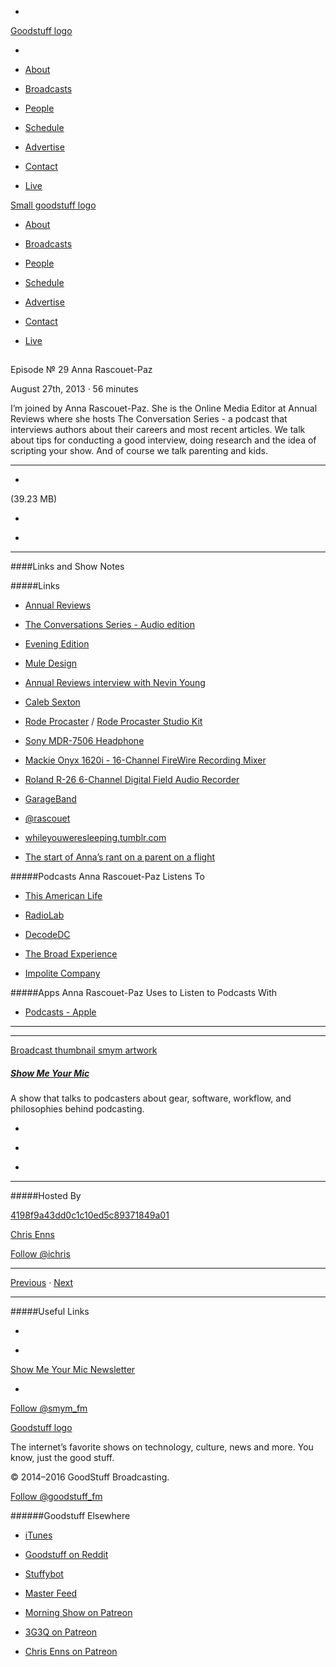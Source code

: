

-
[Goodstuff logo](http://www.goodstuff.fm/)[](/assets/goodstuff_logo-17c1fe6f378352de5d7345f76152130b.svg)

-


-  [About](/about)

-  [Broadcasts](/broadcasts)

-  [People](/people)

-  [Schedule](/schedule)

-  [Advertise](/advertise)

-  [Contact](/contact)

-  [Live](/live)


[Small goodstuff logo](http://www.goodstuff.fm/)[](/assets/small_goodstuff_logo-bf032e72b9ec41494f4d90905f1ad619.svg)


-  [About](/about)

-  [Broadcasts](/broadcasts)

-  [People](/people)

-  [Schedule](/schedule)

-  [Advertise](/advertise)

-  [Contact](/contact)

-  [Live](/live)


##
Episode № 29
Anna Rascouet-Paz


August 27th, 2013
&middot;
56
minutes


I&rsquo;m joined by Anna Rascouet-Paz. She is the Online Media Editor at Annual Reviews where she hosts The Conversation Series - a podcast that interviews authors about their careers and most recent articles. We talk about tips for conducting a good interview, doing research and the idea of scripting your show. And of course we talk parenting and kids.


------------------------------


-
[](http://podcasts-1.feedpress.co/10590/smym-29.mp3)(39.23 MB)

-
[](http://twitter.com/intent/tweet?text=Show%20Me%20Your%20Mic%20%E2%84%96%2029%20on%20@goodstuff_fm%20-%20http://goodstuff.fm/smym/29)

-
[](http://www.facebook.com/sharer/sharer.php?u=http://goodstuff.fm/smym/29)


------------------------------


####Links and Show Notes

#####Links


-  [Annual Reviews](http://www.annualreviews.org)

-  [The Conversations Series - Audio edition](http://www.annualreviews.org/action/showMultimediaStories?tab=audio)

-  [Evening Edition](http://evening-edition.com)

-  [Mule Design](http://muledesign.com)

-  [Annual Reviews interview with Nevin Young](http://www.annualreviews.org/doi/story/10.1146/multimedia.2012.11.08.22)

-  [Caleb Sexton](http://about.me/calebsexton)

-  [Rode Procaster](http://www.bhphotovideo.com/c/product/470257-REG/Rode_PROCASTER_Procaster_Dynamic_Vocal.html/BI/19457/KBID/11631/kw/ROPROCASTER/DFF/d10-v2-t1-xROPROCASTER) /  [Rode Procaster Studio Kit](http://www.bhphotovideo.com/c/product/748639-REG/Rode_PROCASTER_Procaster_Studio_Kit.html/BI/19457/KBID/11631/kw/ROPROCASTERK/DFF/d10-v2-t1-xROPROCASTERK)

-  [Sony MDR-7506 Headphone](http://www.bhphotovideo.com/c/product/49510-REG/Sony_MDR_7506_MDR_7506_Headphone.html/BI/19457/KBID/11631/kw/SOMDR7506/DFF/d10-v2-t1-xSOMDR7506)

-  [Mackie Onyx 1620i - 16-Channel FireWire Recording Mixer](http://www.bhphotovideo.com/c/product/650182-REG/Mackie_ONYX_1620I_Onyx_1620i_16_Channel.html/BI/19457/KBID/11631/kw/MAO1620I/DFF/d10-v2-t1-xMAO1620I)

-  [Roland R-26 6-Channel Digital Field Audio Recorder](http://www.bhphotovideo.com/c/product/821260-REG/Roland_R_26_R_26_6_Channel_Digital_Field.html/BI/19457/KBID/11631/kw/ROR26/DFF/d10-v2-t1-xROR26)

-  [GarageBand](https://itunes.apple.com/ca/app/garageband/id408980954?mt=12&uo=4&at=10l4Ki)

-  [@rascouet](https://twitter.com/rascouet)

-  [whileyouweresleeping.tumblr.com](http://whileyouweresleeping.tumblr.com)

-  [The start of Anna&rsquo;s rant on a parent on a flight](https://twitter.com/rascouet/status/371368340402733056)


#####Podcasts Anna Rascouet-Paz Listens To


-  [This American Life](http://www.thisamericanlife.org)

-  [RadioLab](http://www.radiolab.org)

-  [DecodeDC](http://www.decodedc.com)

-  [The Broad Experience](http://www.thebroadexperience.com)

-  [Impolite Company](http://www.muleradio.net/impolite/)


#####Apps Anna Rascouet-Paz Uses to Listen to Podcasts With


-  [Podcasts - Apple](https://itunes.apple.com/ca/app/podcasts/id525463029?mt=8&uo=4&at=10l4Ki)


------------------------------


------------------------------


[Broadcast thumbnail smym artwork](/smym)[](https://goodstuffs3.s3.amazonaws.com/uploads/broadcast/image/18/broadcast_thumbnail_smym_artwork.png)

##### [Show Me Your Mic](/smym)


A show that talks to podcasters about gear, software, workflow, and philosophies behind podcasting.

-
[](https://geo.itunes.apple.com/ca/podcast/show-me-your-mic/id602836998?mt=2&at=10l4Ki)

-
[](http://feeds.goodstuff.fm/smym)

-
[](mailto:chris+smym@goodstuff.fm?cc=sponsorship%40goodstuff.fm&subject=%5BGoodStuff%20FM%5D%20Sponsorship%20Inquiry%20for%20Show%20Me%20Your%20Mic)


------------------------------


#####Hosted By


[4198f9a43dd0c1c10ed5c89371849a01](/people/chris-enns)[](http://gravatar.com/avatar/4198f9a43dd0c1c10ed5c89371849a01.png?s=300&r=pg)

[Chris Enns](/people/chris-enns)


[Follow @ichris](https://twitter.com/ichris)


------------------------------


[Previous](/smym/28)
&middot;
[Next](/smym/30)


------------------------------


#####Useful Links

-
[](mailto:chris+smym@goodstuff.fm?subject=%5BGoodstuff%20FM%5D%20Feedback%20for%20Show%20Me%20Your%20Mic)

-
[Show Me Your Mic Newsletter](http://www.goodstuff.fm/smym/newsletter)


-
[Follow @smym_fm](https://twitter.com/smym_fm)


[Goodstuff logo](http://www.goodstuff.fm/)[](/assets/goodstuff_logo-17c1fe6f378352de5d7345f76152130b.svg)


The internet’s favorite shows on technology, culture, news and more. You know, just the good stuff.


&copy; 2014&ndash;2016 GoodStuff Broadcasting.

[Follow @goodstuff_fm](https://twitter.com/goodstufffm)


######Goodstuff Elsewhere

-  [iTunes](https://itunes.apple.com/us/artist/goodstuff-fm/id843385597?mt=2)

-  [Goodstuff on Reddit](https://www.reddit.com/r/Goodstuff_fm/)

-  [Stuffybot](http://stuffybot.goodstuff.fm)

-  [Master Feed](/master/feed)

-  [Morning Show on Patreon](https://www.patreon.com/morningshow)

-  [3G3Q on Patreon](https://www.patreon.com/3g3q)

-  [Chris Enns on Patreon](https://www.patreon.com/ichris)
